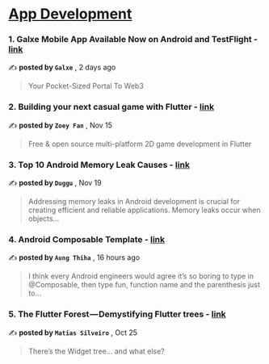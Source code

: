 
<h1><a href=https://medium.com/tag/mobile-app-development/recommended target="_blank" rel="noopener noreferrer">App Development</a></h1>
<h3>1. Galxe Mobile App Available Now on Android and TestFlight - <a href=https://medium.com/@galxe/galxe-mobile-app-available-now-on-android-and-testflight-118b9b7e0e71?source=tag_recommended_feed---------0-84----------mobile_app_development----------5cfc6aca_62ed_4f76_b0fa_df3266a97b1f------- target="_blank" rel="noopener noreferrer">link</a></h3>

✍️ **posted by `Galxe`** <date> , 2 days ago</date>

<blockquote>Your Pocket-Sized Portal To Web3</blockquote>

<h3>2. Building your next casual game with Flutter - <a href=https://medium.com/flutter/building-your-next-casual-game-with-flutter-716ef457e440?source=tag_recommended_feed---------1-107----------mobile_app_development----------5cfc6aca_62ed_4f76_b0fa_df3266a97b1f------- target="_blank" rel="noopener noreferrer">link</a></h3>

✍️ **posted by `Zoey Fan`** <date> , Nov 15</date>

<blockquote>Free & open source multi-platform 2D game development in Flutter</blockquote>

<h3>3. Top 10 Android Memory Leak Causes - <a href=https://medium.com/@dugguRK/top-10-android-memory-leak-causes-9cdd8cbd5489?source=tag_recommended_feed---------2-85----------mobile_app_development----------5cfc6aca_62ed_4f76_b0fa_df3266a97b1f------- target="_blank" rel="noopener noreferrer">link</a></h3>

✍️ **posted by `Duggu`** <date> , Nov 19</date>

<blockquote>Addressing memory leaks in Android development is crucial for creating efficient and reliable applications. Memory leaks occur when objects…</blockquote>

<h3>4. Android Composable Template - <a href=https://medium.com/@AungThiha3/android-composable-template-ef9db6615ea3?source=tag_recommended_feed---------3-84----------mobile_app_development----------5cfc6aca_62ed_4f76_b0fa_df3266a97b1f------- target="_blank" rel="noopener noreferrer">link</a></h3>

✍️ **posted by `Aung Thiha`** <date> , 16 hours ago</date>

<blockquote>I think every Android engineers would agree it’s so boring to type in @Composable, then type fun, function name and the parenthesis just to…</blockquote>

<h3>5. The Flutter Forest — Demystifying Flutter trees - <a href=https://medium.com/globant/the-flutter-forest-demystifying-flutter-trees-a5ebb4db4efe?source=tag_recommended_feed---------4-107----------mobile_app_development----------5cfc6aca_62ed_4f76_b0fa_df3266a97b1f------- target="_blank" rel="noopener noreferrer">link</a></h3>

✍️ **posted by `Matias Silveiro`** <date> , Oct 25</date>

<blockquote>There’s the Widget tree… and what else?</blockquote>

